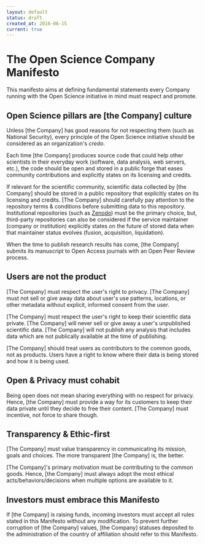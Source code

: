 ```yaml
---
layout: default
status: draft
created_at: 2016-06-15
current: true
---
```


The Open Science Company Manifesto
==================================

This manifesto aims at defining fundamental statements every Company running
with the Open Science initiative in mind must respect and promote.

## Open Science pillars are [the Company] culture

Unless [the Company] has good reasons for not respecting them (such as National
Security), every principle of the Open Science initiative should be considered
as an organization's *credo*.

Each time [the Company] produces source code that could help other scientists in
their everyday work (software, data analysis, web servers, etc.), the code
should be open and stored in a public forge that eases community contributions
and explicitly states on its licensing and credits.

If relevant for the scientific community, scientific data collected by [the
Company] should be stored in a public repository that explicitly states on its
licensing and credits. [The Company] should carefully pay attention to the
repository terms & conditions before submitting data to this repository.
Institutional repositories (such as [Zenodo](https://zenodo.org)) must be the
primary choice, but, third-party repositories can also be considered if the
service maintainer (company or institution) explicitly states on the future of
stored data when that maintainer status evolves (fusion, acquisition,
liquidation).

When the time to publish research results has come, [the Company] submits its
manuscript to Open Access journals with an Open Peer Review process.

## Users are not the product

[The Company] must respect the user's right to privacy. [The Company] must not 
sell or give away data about user's use patterns, locations, or other metadata
without explicit, informed consent from the user.

[The Company] must respect the user's right to keep their scientific data 
private. [The Company] will never sell or give away a user's unpublished
scientific data. [The Company] will not publish any analysis that 
includes data which are not publically available at the time of publishing.

[The Company] should treat users as contributors to the common goods, not 
as products. Users have a right to know where their data is being stored 
and how it is being used.

## Open & Privacy must cohabit

Being open does not mean sharing everything with no respect for privacy. Hence,
[the Company] must provide a way for its customers to keep their data private
until they decide to free their content. [The Company] must incentive, not force
to share though.

## Transparency & Ethic-first

[The Company] must value transparency in communicating its mission, goals and
choices. The more transparent [the Company] is, the better.

[The Company]'s primary motivation must be contributing to the common goods.
Hence, [the Company] must always adopt the most ethical acts/behaviors/decisions
when multiple options are available to it.

## Investors must embrace this Manifesto

If [the Company] is raising funds, incoming investors must accept all rules
stated in this Manifesto without any modification. To prevent further corruption
of [the Company] values, [the Company] statuses deposited to the administration of
the country of affiliation should refer to this Manifesto.
